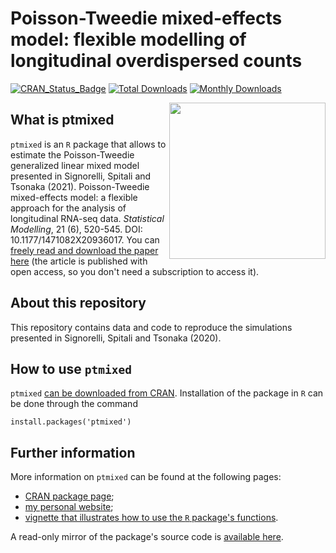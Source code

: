 # Poisson-Tweedie mixed-effects model: flexible modelling of longitudinal overdispersed counts

[![CRAN_Status_Badge](http://www.r-pkg.org/badges/version/ptmixed)](https://cran.r-project.org/package/ptmixed)
[![Total Downloads](http://cranlogs.r-pkg.org/badges/grand-total/ptmixed?color=orange)](http://cranlogs.r-pkg.org/badges/grand-total/ptmixed)
[![Monthly Downloads](http://cranlogs.r-pkg.org/badges/ptmixed)](http://cranlogs.r-pkg.org/badges/ptmixed)

<img src="https://user-images.githubusercontent.com/20061736/84284787-f3821f00-ab3c-11ea-85a7-220982ce518c.png" align="right" alt="" width="250" />

## What is ptmixed
`ptmixed` is an `R` package that allows to estimate the Poisson-Tweedie generalized linear mixed model presented in Signorelli, Spitali and Tsonaka (2021). Poisson-Tweedie mixed-effects model: a flexible approach for the analysis of longitudinal RNA-seq data. *Statistical Modelling*, 21 (6), 520-545. DOI: 10.1177/1471082X20936017. You can [freely read and download the paper here](https://journals.sagepub.com/doi/pdf/10.1177/1471082X20936017) (the article is published with open access, so you don't need a subscription to access it).

## About this repository
This repository contains data and code to reproduce the simulations presented in Signorelli, Spitali and Tsonaka (2020).

## How to use `ptmixed`
`ptmixed` [can be downloaded from CRAN](https://cran.r-project.org/web/packages/ptmixed/index.html). Installation of the package in `R` can be done through the command 
```
install.packages('ptmixed')
```

## Further information
More information on `ptmixed` can be found at the following pages:
* [CRAN package page](https://cran.r-project.org/web/packages/ptmixed/index.html);
* [my personal website](https://mirkosignorelli.github.io/r.html);
* [vignette that illustrates how to use the `R` package's functions](https://cran.r-project.org/web/packages/ptmixed/vignettes/Overview_functionalities_ptmixed.html).

A read-only mirror of the package's source code is [available here](https://github.com/cran/ptmixed).
